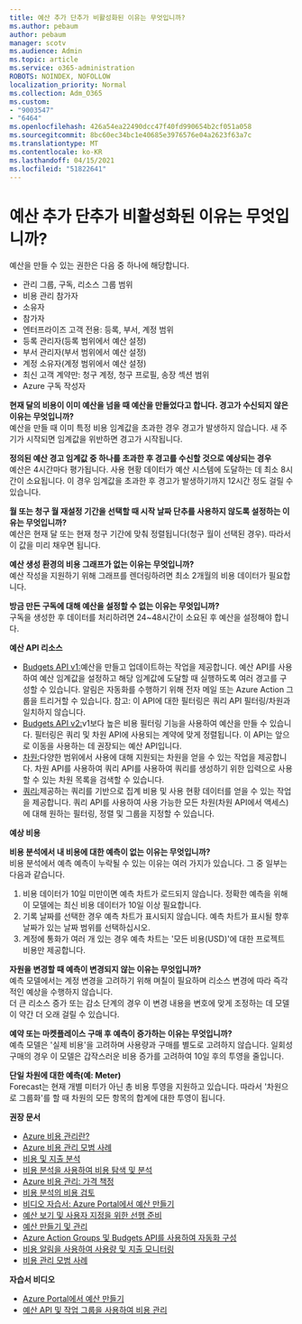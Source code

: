 ```yaml
---
title: 예산 추가 단추가 비활성화된 이유는 무엇입니까?
ms.author: pebaum
author: pebaum
manager: scotv
ms.audience: Admin
ms.topic: article
ms.service: o365-administration
ROBOTS: NOINDEX, NOFOLLOW
localization_priority: Normal
ms.collection: Adm_O365
ms.custom:
- "9003547"
- "6464"
ms.openlocfilehash: 426a54ea22490dcc47f40fd990654b2cf051a058
ms.sourcegitcommit: 8bc60ec34bc1e40685e3976576e04a2623f63a7c
ms.translationtype: MT
ms.contentlocale: ko-KR
ms.lasthandoff: 04/15/2021
ms.locfileid: "51822641"
---
```

# <a name="why-is-the-add-budget-button-disabled-for-me"></a>예산 추가 단추가 비활성화된 이유는 무엇입니까?

예산을 만들 수 있는 권한은 다음 중 하나에 해당합니다.

- 관리 그룹, 구독, 리소스 그룹 범위
- 비용 관리 참가자
- 소유자
- 참가자
- 엔터프라이즈 고객 전용: 등록, 부서, 계정 범위
- 등록 관리자(등록 범위에서 예산 설정)
- 부서 관리자(부서 범위에서 예산 설정)
- 계정 소유자(계정 범위에서 예산 설정)
- 최신 고객 계약만: 청구 계정, 청구 프로필, 송장 섹션 범위
- Azure 구독 작성자

**현재 달의 비용이 이미 예산을 넘을 때 예산을 만들었다고 합니다. 경고가 수신되지 않은 이유는 무엇입니까?**  
예산을 만들 때 이미 특정 비용 임계값을 초과한 경우 경고가 발생하지 않습니다. 새 주기가 시작되면 임계값을 위반하면 경고가 시작됩니다.

**정의된 예산 경고 임계값 중 하나를 초과한 후 경고를 수신할 것으로 예상되는 경우**  
예산은 4시간마다 평가됩니다. 사용 현황 데이터가 예산 시스템에 도달하는 데 최소 8시간이 소요됩니다. 이 경우 임계값을 초과한 후 경고가 발생하기까지 12시간 정도 걸릴 수 있습니다.

**월 또는 청구 월 재설정 기간을 선택할 때 시작 날짜 단추를 사용하지 않도록 설정하는 이유는 무엇입니까?**  
예산은 현재 달 또는 현재 청구 기간에 맞춰 정렬됩니다(청구 월이 선택된 경우). 따라서 이 값을 미리 채우면 됩니다.

**예산 생성 환경의 비용 그래프가 없는 이유는 무엇입니까?**  
예산 작성을 지원하기 위해 그래프를 렌더링하려면 최소 2개월의 비용 데이터가 필요합니다.

**방금 만든 구독에 대해 예산을 설정할 수 없는 이유는 무엇입니까?**  
구독을 생성한 후 데이터를 처리하려면 24~48시간이 소요된 후 예산을 설정해야 합니다.

**예산 API 리소스**

- [Budgets API v1:](https://docs.microsoft.com/rest/api/consumption/budgets?WT.mc_id=Portal-Microsoft_Azure_Support)예산을 만들고 업데이트하는 작업을 제공합니다. 예산 API를 사용하여 예산 임계값을 설정하고 해당 임계값에 도달할 때 실행하도록 여러 경고를 구성할 수 있습니다. 알림은 자동화를 수행하기 위해 전자 메일 또는 Azure Action 그룹을 트리거할 수 있습니다. 참고: 이 API에 대한 필터링은 쿼리 API 필터링/차원과 일치하지 않습니다.
- [Budgets API v2:](https://github.com/Azure/azure-rest-api-specs/blob/master/specification/cost-management/resource-manager/Microsoft.CostManagement/preview/2019-04-01-preview/examples/CreateOrUpdateBudget.json)v1보다 높은 비용 필터링 기능을 사용하여 예산을 만들 수 있습니다. 필터링은 쿼리 및 차원 API에 사용되는 계약에 맞게 정렬됩니다. 이 API는 앞으로 이동을 사용하는 데 권장되는 예산 API입니다.
- [차원:](https://docs.microsoft.com/rest/api/cost-management/dimensions?WT.mc_id=Portal-Microsoft_Azure_Support)다양한 범위에서 사용에 대해 지원되는 차원을 얻을 수 있는 작업을 제공합니다. 차원 API를 사용하여 쿼리 API를 사용하여 쿼리를 생성하기 위한 입력으로 사용할 수 있는 차원 목록을 검색할 수 있습니다.
- [쿼리:](https://docs.microsoft.com/rest/api/cost-management/query?WT.mc_id=Portal-Microsoft_Azure_Support)제공하는 쿼리를 기반으로 집계 비용 및 사용 현황 데이터를 얻을 수 있는 작업을 제공합니다. 쿼리 API를 사용하여 사용 가능한 모든 차원(차원 API에서 액세스)에 대해 원하는 필터링, 정렬 및 그룹을 지정할 수 있습니다.

**예상 비용**

**비용 분석에서 내 비용에 대한 예측이 없는 이유는 무엇입니까?**  
비용 분석에서 예측 예측이 누락될 수 있는 이유는 여러 가지가 있습니다. 그 중 일부는 다음과 같습니다.

1. 비용 데이터가 10일 미만이면 예측 차트가 로드되지 않습니다. 정확한 예측을 위해 이 모델에는 최신 비용 데이터가 10일 이상 필요합니다.
2. 기록 날짜를 선택한 경우 예측 차트가 표시되지 않습니다. 예측 차트가 표시될 향후 날짜가 있는 날짜 범위를 선택하십시오.
3. 계정에 통화가 여러 개 있는 경우 예측 차트는 '모든 비용(USD)'에 대한 프로젝트 비용만 제공합니다.

**자원을 변경할 때 예측이 변경되지 않는 이유는 무엇입니까?**  
예측 모델에서는 계정 변경을 고려하기 위해 며칠이 필요하며 리소스 변경에 따라 즉각적인 예상을 수행하지 않습니다.  
더 큰 리소스 증가 또는 감소 단계의 경우 이 변경 내용을 변호에 맞게 조정하는 데 모델이 약간 더 오래 걸릴 수 있습니다.

**예약 또는 마켓플레이스 구매 후 예측이 증가하는 이유는 무엇입니까?**  
예측 모델은 '실제 비용'을 고려하며 사용량과 구매를 별도로 고려하지 않습니다. 일회성 구매의 경우 이 모델은 갑작스러운 비용 증가를 고려하여 10일 후의 투영을 줄입니다.

**단일 차원에 대한 예측(예: Meter)**  
Forecast는 현재 개별 미터가 아닌 총 비용 투영을 지원하고 있습니다. 따라서 '차원으로 그룹화'를 할 때 차원의 모든 항목의 합계에 대한 투영이 됩니다.

**권장 문서**

- [Azure 비용 관리란?](https://docs.microsoft.com/azure/cost-management/overview-cost-mgt?WT.mc_id=Portal-Microsoft_Azure_Support)
- [Azure 비용 관리 모범 사례](https://docs.microsoft.com/azure/cost-management/cost-mgt-best-practices?WT.mc_id=Portal-Microsoft_Azure_Support)
- [비용 및 지출 분석](https://docs.microsoft.com/azure/cost-management/quick-acm-cost-analysis?WT.mc_id=Portal-Microsoft_Azure_Support)
- [비용 분석을 사용하여 비용 탐색 및 분석](https://docs.microsoft.com/azure/cost-management/quick-acm-cost-analysis?WT.mc_id=Portal-Microsoft_Azure_Support)
- [Azure 비용 관리: 가격 책정](https://azure.microsoft.com/services/cost-management/#pricing)
- [비용 분석의 비용 검토](https://docs.microsoft.com/azure/cost-management-billing/costs/quick-acm-cost-analysis?WT.mc_id=Portal-Microsoft_Azure_Support#review-costs-in-cost-analysis)
- [비디오 자습서: Azure Portal에서 예산 만들기](https://www.youtube.com/watch?v=ExIVG_Gr45A&t=4s)
- [예산 보기 및 사용자 지정을 위한 선행 준비](https://docs.microsoft.com/azure/cost-management-billing/costs/tutorial-acm-create-budgets?WT.mc_id=Portal-Microsoft_Azure_Support#prerequisites)
- [예산 만들기 및 관리](https://docs.microsoft.com/azure/cost-management-billing/costs/tutorial-acm-create-budgets?WT.mc_id=Portal-Microsoft_Azure_Support#create-a-budget-in-the-azure-portal)
- [Azure Action Groups 및 Budgets API를 사용하여 자동화 구성](https://docs.microsoft.com/azure/cost-management/tutorial-acm-create-budgets?WT.mc_id=Portal-Microsoft_Azure_Support#trigger-an-action-group)
- [비용 알림을 사용하여 사용량 및 지출 모니터링](https://docs.microsoft.com/azure/cost-management/cost-mgt-alerts-monitor-usage-spending?WT.mc_id=Portal-Microsoft_Azure_Support)
- [비용 관리 모범 사례](https://docs.microsoft.com/azure/cost-management/cost-mgt-best-practices?WT.mc_id=Portal-Microsoft_Azure_Support)  

**자습서 비디오**

- [Azure Portal에서 예산 만들기](https://go.microsoft.com/fwlink/?linkid=2146761)
- [예산 API 및 작업 그룹을 사용하여 비용 관리](https://go.microsoft.com/fwlink/?linkid=2147038)